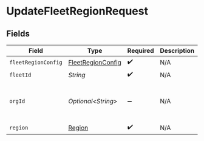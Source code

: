 # UpdateFleetRegionRequest


## Fields

| Field                                                         | Type                                                          | Required                                                      | Description                                                   | Example                                                       |
| ------------------------------------------------------------- | ------------------------------------------------------------- | ------------------------------------------------------------- | ------------------------------------------------------------- | ------------------------------------------------------------- |
| `fleetRegionConfig`                                           | [FleetRegionConfig](../../models/shared/FleetRegionConfig.md) | :heavy_check_mark:                                            | N/A                                                           |                                                               |
| `fleetId`                                                     | *String*                                                      | :heavy_check_mark:                                            | N/A                                                           |                                                               |
| `orgId`                                                       | *Optional\<String>*                                           | :heavy_minus_sign:                                            | N/A                                                           | org-6f706e83-0ec1-437a-9a46-7d4281eb2f39                      |
| `region`                                                      | [Region](../../models/shared/Region.md)                       | :heavy_check_mark:                                            | N/A                                                           |                                                               |